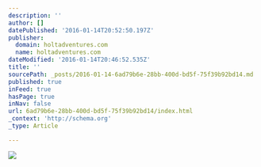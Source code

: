 ```yaml
---
description: ''
author: []
datePublished: '2016-01-14T20:52:50.197Z'
publisher:
  domain: holtadventures.com
  name: holtadventures.com
dateModified: '2016-01-14T20:46:52.535Z'
title: ''
sourcePath: _posts/2016-01-14-6ad79b6e-28bb-400d-bd5f-75f39b92bd14.md
published: true
inFeed: true
hasPage: true
inNav: false
url: 6ad79b6e-28bb-400d-bd5f-75f39b92bd14/index.html
_context: 'http://schema.org'
_type: Article

---
```

![](http://holtadventures.com/wp-content/Gallery/Laos/DSC_0044.JPG)